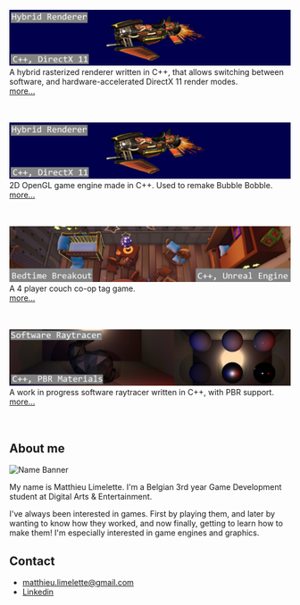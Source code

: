[<img src="Images/HybridRendererBanner.png">](Pages/HybridRenderer.md)<br>
A hybrid rasterized renderer written in C++, that allows switching between software, and hardware-accelerated DirectX 11 render modes.<br>
[more...](Pages/HybridRenderer.md)<br>
<br>
<br>


[<img src="Images/HybridRendererBanner.png">](Pages/Benchine.md)<br>
2D OpenGL game engine made in C++. Used to remake Bubble Bobble.<br>
[more...](Pages/Benchine.md)<br>
<br>
<br>


[<img src="Images/BedtimeBreakoutBanner.png">](Pages/BedtimeBreakout.md)<br>
A 4 player couch co-op tag game.<br>
[more...](Pages/BedtimeBreakout.md)<br>
<br>
<br>


[<img src="Images/RaytracerBanner.png">](Pages/SoftwareRaytracer.md)<br>
A work in progress software raytracer written in C++, with PBR support.<br>
[more...](Pages/SoftwareRaytracer.md)<br>
<br>
<br>


## About me 

![Name Banner](../Images/NameBanner.png)

My name is Matthieu Limelette. I'm a Belgian 3rd year Game Development student at Digital Arts & Entertainment.

I've always been interested in games. First by playing them, and later by wanting to know how they worked, and now finally, getting to learn how to make them!
I'm especially interested in game engines and graphics.

## Contact
- [matthieu.limelette@gmail.com](matthieu.limelette@gmail.com)
- [Linkedin](https://www.linkedin.com/in/matthieu-limelette-ab98501b8/)